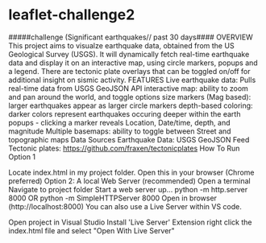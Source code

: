 # leaflet-challenge2

#####challenge (Significant earthquakes// past 30 days####
OVERVIEW
This project aims to visualze earthquake data, obtained from the US Geological Survey (USGS). It will dynamically fetch real-time earthquake data and display it on an interactive map, using circle markers, popups and a legend. There are tectonic plate overlays that can be toggled on/off for additional insight on sismic activity.
FEATURES
Live earthquake data: Pulls real-time data from USGS GeoJSON API
interactive map: ability to zoom and pan around the world, and toggle options
size markers (Mag based): larger earthquakes appear as larger circle markers
depth-based coloring: darker colors represent earthquakes occuring deeper within the earth
popups - clicking a marker reveals Location, Date/time, depth, and magnitude
Multiple basemaps: ability to toggle between Street and topographic maps
Data Sources
Earthquake Data: USGS GeoJSON Feed
Tectonic plates: https://github.com/fraxen/tectonicplates
How To Run
Option 1

Locate index.html in my project folder. Open this in your browser (Chrome preferred) Option 2: A local Web Server (recommended)
Open a terminal
Navigate to project folder
Start a web server up...
python -m http.server 8000 OR
python -m SimpleHTTPServer 8000
Open in browser (http://localhost:8000)
You can also use a Live Server within VS code.

Open project in Visual Studio
Install 'Live Server' Extension
right click the index.html file and select "Open With Live Server"
